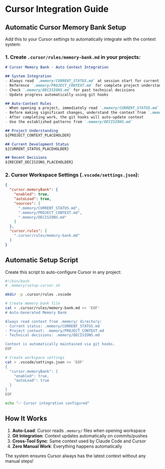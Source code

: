 # Cursor Integration Guide

## Automatic Cursor Memory Bank Setup

Add this to your Cursor settings to automatically integrate with the context system:

### 1. Create `.cursor/rules/memory-bank.md` in your projects:

```markdown
# Cursor Memory Bank - Auto Context Integration

## System Integration
- Always read `.memory/CURRENT_STATUS.md` at session start for current context
- Reference `.memory/PROJECT_CONTEXT.md` for complete project understanding  
- Check `.memory/DECISIONS.md` for past technical decisions
- Update progress automatically using git hooks

## Auto-Context Rules
- When opening a project, immediately read `.memory/CURRENT_STATUS.md`
- Before making significant changes, understand the context from `.memory/`
- After completing work, the git hooks will auto-update context
- Use the established patterns from `.memory/DECISIONS.md`

## Project Understanding
${PROJECT_CONTEXT_PLACEHOLDER}

## Current Development Status  
${CURRENT_STATUS_PLACEHOLDER}

## Recent Decisions
${RECENT_DECISIONS_PLACEHOLDER}
```

### 2. Cursor Workspace Settings (`.vscode/settings.json`):

```json
{
  "cursor.memoryBank": {
    "enabled": true,
    "autoLoad": true,
    "sources": [
      ".memory/CURRENT_STATUS.md",
      ".memory/PROJECT_CONTEXT.md", 
      ".memory/DECISIONS.md"
    ]
  },
  "cursor.rules": [
    ".cursor/rules/memory-bank.md"
  ]
}
```

## Automatic Setup Script

Create this script to auto-configure Cursor in any project:

```bash
#!/bin/bash
# .memory/setup-cursor.sh

mkdir -p .cursor/rules .vscode

# Create memory bank file
cat > .cursor/rules/memory-bank.md << 'EOF'
# Auto-Generated Memory Bank

Always read context from .memory/ directory:
- Current status: .memory/CURRENT_STATUS.md
- Project context: .memory/PROJECT_CONTEXT.md  
- Technical decisions: .memory/DECISIONS.md

Context is automatically maintained via git hooks.
EOF

# Create workspace settings
cat > .vscode/settings.json << 'EOF'
{
  "cursor.memoryBank": {
    "enabled": true,
    "autoLoad": true
  }
}
EOF

echo "✅ Cursor integration configured"
```

## How It Works

1. **Auto-Load**: Cursor reads `.memory/` files when opening workspace
2. **Git Integration**: Context updates automatically on commits/pushes  
3. **Cross-Tool Sync**: Same context used by Claude Code and Cursor
4. **Zero Manual Work**: Everything happens automatically

The system ensures Cursor always has the latest context without any manual steps!